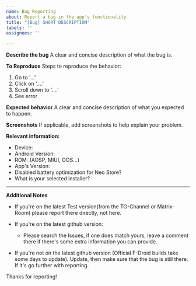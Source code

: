 ```yaml
---
name: Bug Reporting
about: Report a bug in the app's functionality
title: "[Bug] SHORT DESCRIPTION"
labels: ''
assignees: ''

---
```


**Describe the bug**
A clear and concise description of what the bug is.

**To Reproduce**
Steps to reproduce the behavior:

1. Go to '...'
2. Click on '....'
3. Scroll down to '....'
4. See error

**Expected behavior**
A clear and concise description of what you expected to happen.

**Screenshots**
If applicable, add screenshots to help explain your problem.

**Relevant information:**

- Device:
- Android Version:
- ROM: (AOSP, MIUI, OOS...)
- App's Version:
- Disabled battery optimization for Neo Store?
- What is your selected installer?

-----------------------------

**Additional Notes**

* If you're on the latest Test version(from the TG-Channel or Matrix-Room) please report there directly, not here.

* If you're on the latest github version:

  * Please search the Issues, if one does match yours, leave a comment there if there's some extra information you can provide.

* If you're not on the latest github version (Official F-Droid builds take some days to update). Update, then make sure that the bug is still there. If it's go further with reporting.

Thanks for reporting!
